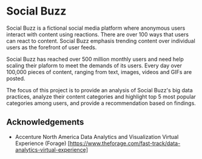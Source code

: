
# Social Buzz

Social Buzz is a fictional social media platform where anonymous users interact with content using reactions. 
There are over 100 ways that users can react to content. Social Buzz emphasis trending content over individual users as the forefront of user feeds.


Social Buzz has reached over 500 million monthly users and need help scaling their plaform to meet the demands of its users.
Every day over 100,000 pieces of content, ranging
from text, images, videos and GIFs are posted. 


The focus of this project is to provide an analysis of Social Buzz's big data practices, 
analyze their content categories and highlight top 5 most popular categories among users, and provide a recommendation based on findings. 




## Acknowledgements

 - Accenture North America Data Analytics and Visualization Virtual Experience (Forage) [https://www.theforage.com/fast-track/data-analytics-virtual-experience]

